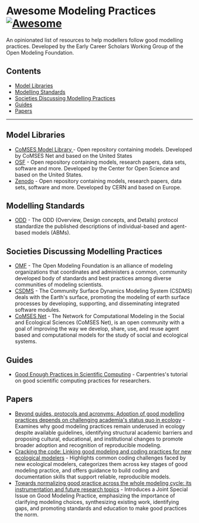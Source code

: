 # Awesome Modeling Practices [![Awesome](https://awesome.re/badge.svg)](https://awesome.re)

An opinionated list of resources to help modellers follow good modelling practices. Developed by the Early Career Scholars Working Group of the Open Modeling Foundation.

## Contents
* [Model Libraries](#model-libraries)
* [Modelling Standards](#modelling-standards)
* [Societies Discussing Modelling Practices](#societies-discussing-modelling-practices)
* [Guides](#guides)
* [Papers](#papers)

---

## Model Libraries
- [CoMSES Model Library ](https://www.comses.net/codebases/) - Open repository containing models. Developed by CoMSES Net and based on the United States
- [OSF](https://osf.io/) - Open repository containing models, research papers, data sets, software and more. Developed by the Center for Open Science and based on the United States.
- [Zenodo](https://zenodo.org/) - Open repository containing models, research papers, data sets, software and more. Developed by CERN and based on Europe.

## Modelling Standards
- [ODD](https://doi.org/10.1016/j.ecolmodel.2010.08.019) - The ODD (Overview, Design concepts, and Details) protocol standardize the published descriptions of individual-based and agent-based models (ABMs).

## Societies Discussing Modelling Practices
- [OMF](https://www.openmodelingfoundation.org/) - The Open Modeling Foundation is an alliance of modeling organizations that coordinates and administers a common, community developed body of standards and best practices among diverse communities of modeling scientists.
- [CSDMS](https://csdms.colorado.edu/) - The Community Surface Dynamics Modeling System (CSDMS) deals with the Earth's surface, promoting the modeling of earth surface processes by developing, supporting, and disseminating integrated software modules.
- [CoMSES Net](https://www.comses.net/) - The Network for Computational Modeling in the Social and Ecological Sciences (CoMSES Net), is an open community with a goal of improving the way we develop, share, use, and reuse agent based and computational models for the study of social and ecological systems.

## Guides
- [Good Enough Practices in Scientific Computing](https://carpentries-lab.github.io/good-enough-practices/index.html) - Carpentries's tutorial on good scientific computing practices for researchers.

## Papers
- [Beyond guides, protocols and acronyms: Adoption of good modelling practices depends on challenging academia's status quo in ecology](https://doi.org/10.1016/j.ecolmodel.2024.110829) - Examines why good modeling practices remain underused in ecology despite available guidelines, identifying structural academic barriers and proposing cultural, educational, and institutional changes to promote broader adoption and recognition of reproducible modeling.
- [Cracking the code: Linking good modeling and coding practices for new ecological modelers](https://doi.org/10.1016/j.ecolmodel.2024.110926) - Highlights common coding challenges faced by new ecological modelers, categorizes them across key stages of good modeling practice, and offers guidance to build coding and documentation skills that support reliable, reproducible models.
- [Towards normalizing good practice across the whole modeling cycle: its instrumentation and future research topics](https://doi.org/10.18174/sesmo.18755) - Introduces a Joint Special Issue on Good Modeling Practice, emphasizing the importance of clarifying modeling choices, synthesizing existing work, identifying gaps, and promoting standards and education to make good practices the norm.

